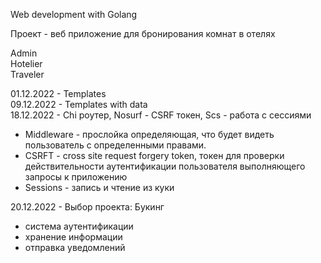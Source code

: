 Web development with Golang

Проект - веб приложение для бронирования комнат в отелях

Admin<br>
Hotelier<br>
Traveler<br>

01.12.2022 - Templates<br>
09.12.2022 - Templates with data<br>
18.12.2022 - Chi роутер, Nosurf - CSRF токен, Scs - работа с сессиями<br>
  -  Middleware - прослойка определяющая, что будет видеть пользователь с определенными правами.<br>
  -  CSRFT - cross site request forgery token, токен для проверки действительности аутентификации пользователя выполняющего запросы к приложению<br>
  -  Sessions - запись и чтение из куки<br>

20.12.2022 - Выбор проекта: Букинг<br>
  -  система аутентификации<br>
  -  хранение информации<br>
  -  отправка уведомлений<br>
